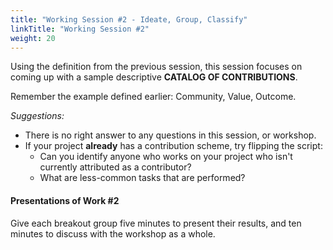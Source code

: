 ```yaml
---
title: "Working Session #2 - Ideate, Group, Classify"
linkTitle: "Working Session #2"
weight: 20
---
```


Using the definition from the previous session, this session focuses on coming up with a sample descriptive **CATALOG OF CONTRIBUTIONS**.

Remember the example defined earlier: Community, Value, Outcome.

_Suggestions:_

* There is no right answer to any questions in this session, or workshop. 
* If your project **already** has a contribution scheme, try flipping the script:
    * Can you identify anyone who works on your project who isn't currently attributed as a contributor? 
    * What are less-common tasks that are performed? 

#### Presentations of Work #2

Give each breakout group five minutes to present their results, and ten minutes to discuss with the workshop as a whole.
